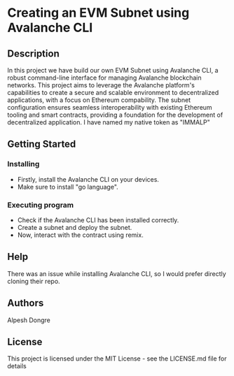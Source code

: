 # Creating an EVM Subnet using Avalanche CLI

## Description

In this project we have build our own EVM Subnet using Avalanche CLI, a robust command-line interface for managing Avalanche blockchain networks. This project aims to leverage the Avalanche platform's capabilities to create a secure and scalable environment to decentralized applications, with a focus on Ethereum compability. The subnet configuration ensures seamless interoperability with existing Ethereum tooling and smart contracts, providing a foundation for the development of decentralized application. I have named my native token as "IMMALP"

## Getting Started

### Installing

* Firstly, install the Avalanche CLI on your devices.
* Make sure to install "go language".

### Executing program

* Check if the Avalanche CLI has been installed correctly.
* Create a subnet and deploy the subnet.
* Now, interact with the contract using remix.

## Help

There was an issue while installing Avalanche CLI, so I would prefer directly cloning their repo.

## Authors

Alpesh Dongre

## License

This project is licensed under the MIT License - see the LICENSE.md file for details
